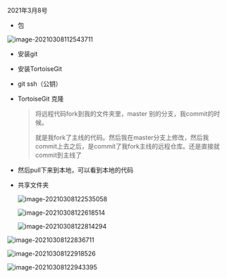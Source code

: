 2021年3月8号

- 包

![image-20210308112543711](D:\笔记\学习内容\2021年3月8号.assets\image-20210308112543711.png)

- 安装git

- 安装TortoiseGit

- git ssh（公钥）

- TortoiseGit 克隆

  > 将远程代码fork到我的文件夹里，master 别的分支，我commit的时候。
  >
  > 就是我fork了主线的代码。然后我在master分支上修改，然后我commit上去之后，是commit了我fork主线的远程仓库。还是直接就commit到主线了

- 然后pull下来到本地，可以看到本地的代码

- 共享文件夹

  ![image-20210308122535058](D:\笔记\学习内容\2021年3月8号.assets\image-20210308122535058.png)

  ![image-20210308122618514](D:\笔记\学习内容\2021年3月8号.assets\image-20210308122618514.png)

  ![image-20210308122814294](D:\笔记\学习内容\2021年3月8号.assets\image-20210308122814294.png)

![image-20210308122836711](D:\笔记\学习内容\2021年3月8号.assets\image-20210308122836711.png)



![image-20210308122918526](D:\笔记\学习内容\2021年3月8号.assets\image-20210308122918526.png)



![image-20210308122943395](D:\笔记\学习内容\2021年3月8号.assets\image-20210308122943395.png)



